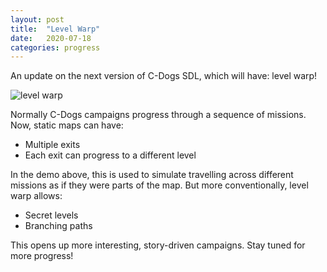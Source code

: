 ```yaml
---
layout: post
title:  "Level Warp"
date:   2020-07-18
categories: progress
---
```


An update on the next version of C-Dogs SDL, which will have: level warp!

![level warp](https://raw.githubusercontent.com/cxong/cdogs-sdl/gh-pages/_posts/levelwarp.gif)

Normally C-Dogs campaigns progress through a sequence of missions. Now, static maps can have:

- Multiple exits
- Each exit can progress to a different level

In the demo above, this is used to simulate travelling across different missions as if they were parts of the map. But more conventionally, level warp allows:

- Secret levels
- Branching paths

This opens up more interesting, story-driven campaigns. Stay tuned for more progress!

